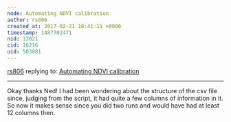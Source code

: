 ```yaml
---
node: Automating NDVI calibration
author: rs806
created_at: 2017-02-21 18:41:11 +0000
timestamp: 1487702471
nid: 12021
cid: 16216
uid: 503081
---
```




[rs806](../profile/rs806) replying to: [Automating NDVI calibration](../notes/nedhorning/06-30-2015/automating-ndvi-calibration)

----
Okay thanks Ned! I had been wondering about the structure of the csv file since, judging from the script, it had quite a few columns of information in it. So now it makes sense since you did two runs and would have had at least 12 columns then.